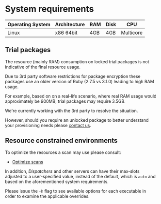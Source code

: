 # System requirements

| Operating System | Architecture | RAM | Disk | CPU         | 
|------------------|--------------|-----|------|-------------|
| Linux            | x86 64bit    | 4GB | 4GB  | Multicore   |

## Trial packages

The resource (mainly RAM) consumption on locked trial packages is not indicative
of the final resource usage.

Due to 3rd party software restrictions for package encryption these packages use
an older version of Ruby (2.7.5 vs 3.1.0) leading to high RAM usage.

For example, based on on a real-life scenario, where real RAM usage would 
approximately be 900MB, trial packages may require 3.5GB.

We're currently working with the 3rd party to resolve the situation.

However, should you require an unlocked package to better understand your 
provisioning needs please [contact us](mailto:tasos.laskos@gmail.com).

## Resource constrained environments

To optimize the resources a scan may use please consult:

* [Optimize scans](./how-to/optimize-scans.md)

In addition, _Dispatchers_ and other servers can have their max-slots adjusted 
to a user-specified value, instead of the default, which is `auto` and based
on the aforementioned system requirements.

Please issue the `-h` flag to see available options for each executable in order
to examine the applicable overrides.
